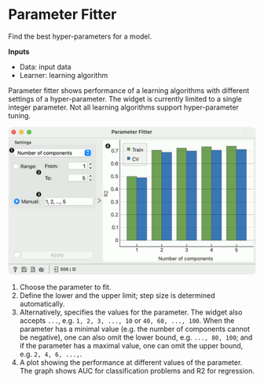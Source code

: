 Parameter Fitter
================

Find the best hyper-parameters for a model.

**Inputs**

- Data: input data
- Learner: learning algorithm

Parameter fitter shows performance of a learning algorithms with different settings of a hyper-parameter. The widget is currently limited to a single integer parameter. Not all learning algorithms support hyper-parameter tuning.

![](images/ParameterFitter.png)

1. Choose the parameter to fit.
2. Define the lower and the upper limit; step size is determined automatically.
3. Alternatively, specifies the values for the parameter. The widget also accepts `...`, e.g. `1, 2, 3, ..., 10` or `40, 60, ..., 100`. When the parameter has a minimal value (e.g. the number of components cannot be negative), one can also omit the lower bound, e.g. `..., 80, 100`; and if the parameter has a maximal value, one can omit the upper bound, e.g. `2, 4, 6, ...,`.
4. A plot showing the performance at different values of the parameter. The graph shows AUC for classification problems and R2 for regression.